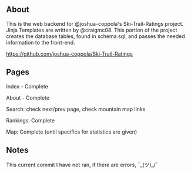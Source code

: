 About
----------
This is the web backend for @joshua-coppola's Ski-Trail-Ratings project. Jinja Templates are written by @craigmc08. This portion of the project creates the database tables, found in schema.sql, and passes the needed information to the front-end.

https://github.com/joshua-coppola/Ski-Trail-Ratings


Pages
----------
Index - Complete

About - Complete

Search: check next/prev page, check mountain map links

Rankings: Complete

Map: Complete (until specifics for statistics are given)

Notes
----------
This current commit I have not ran, if there are errors, ¯\_(ツ)_/¯
